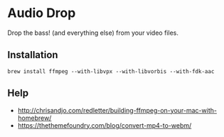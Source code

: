 # Audio Drop

Drop the bass! (and everything else) from your video files.


## Installation

    brew install ffmpeg --with-libvpx --with-libvorbis --with-fdk-aac


## Help

* http://chrisandjo.com/redletter/building-ffmpeg-on-your-mac-with-homebrew/
* https://thethemefoundry.com/blog/convert-mp4-to-webm/
